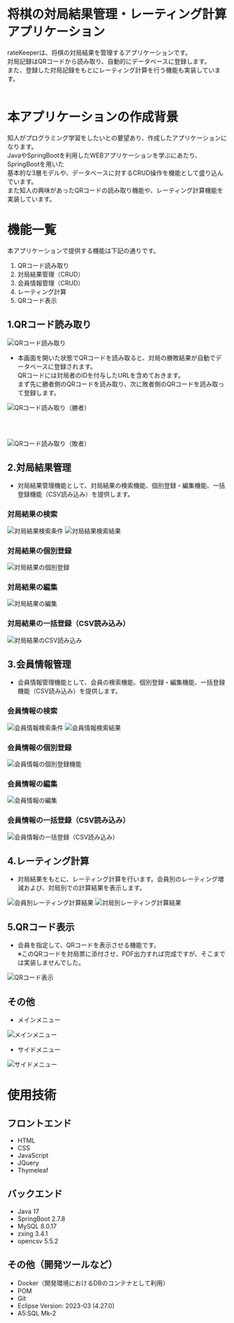 # 将棋の対局結果管理・レーティング計算アプリケーション
rateKeeperは、将棋の対局結果を管理するアプリケーションです。<br>
対局記録はQRコードから読み取り、自動的にデータベースに登録します。<br>
また、登録した対局記録をもとにレーティング計算を行う機能も実装しています。<br><br>

# 本アプリケーションの作成背景
知人がプログラミング学習をしたいとの要望あり、作成したアプリケーションになります。<br>
JavaやSpringBootを利用したWEBアプリケーションを学ぶにあたり、SpringBootを用いた<br>
基本的な3層モデルや、データベースに対するCRUD操作を機能として盛り込んでいます。<br>
また知人の興味があったQRコードの読み取り機能や、レーティング計算機能を実装しています。<br>

# 機能一覧

<p>本アプリケーションで提供する機能は下記の通りです。</p>

1. QRコード読み取り
1. 対局結果管理（CRUD）
1. 会員情報管理（CRUD）
1. レーティング計算
1. QRコード表示

## 1.QRコード読み取り

![QRコード読み取り](images/main1.png)

- 本画面を開いた状態でQRコードを読み取ると、対局の勝敗結果が自動でデータベースに登録されます。<br>
QRコードには対局者のIDを付与したURLを含めておきます。<br>
まず先に勝者側のQRコードを読み取り、次に敗者側のQRコードを読み取って登録します。<br>

![QRコード読み取り（勝者）](images/main2.png)

<br><br>

![QRコード読み取り（敗者）](images/main3.png)
<br>

## 2.対局結果管理
- 対局結果管理機能として、対局結果の検索機能、個別登録・編集機能、一括登録機能（CSV読み込み）を提供します。

### 対局結果の検索

![対局結果検索条件](images/main4.png)
![対局結果検索結果](images/main5.png)

### 対局結果の個別登録

![対局結果の個別登録](images/main6.png)

### 対局結果の編集

![対局結果の編集](images/main12.png)

### 対局結果の一括登録（CSV読み込み）

![対局結果のCSV読み込み](images/main7.png)

## 3.会員情報管理
- 会員情報管理機能として、会員の検索機能、個別登録・編集機能、一括登録機能（CSV読み込み）を提供します。

### 会員情報の検索

![会員情報検索条件](images/main8.png)
![会員情報検索結果](images/main9.png)

### 会員情報の個別登録

![会員情報の個別登録機能](images/main16.png)

### 会員情報の編集

![会員情報の編集](images/main11.png)

### 会員情報の一括登録（CSV読み込み）

![会員情報の一括登録（CSV読み込み）](images/main10.png)

## 4.レーティング計算
- 対局結果をもとに、レーティング計算を行います。会員別のレーティング増減および、対局別での計算結果を表示します。<br>

![会員別レーティング計算結果](images/main13.png)
![対局別レーティング計算結果](images/main14.png)

## 5.QRコード表示
- 会員を指定して、QRコードを表示させる機能です。<br>
※このQRコードを対局票に添付させ、PDF出力すれば完成ですが、そこまでは実装しませんでした。<br>

![QRコード表示](images/main15.png)

## その他
- メインメニュー

![メインメニュー](images/other1.png)

- サイドメニュー

![サイドメニュー](images/other2.png)

# 使用技術

## フロントエンド
- HTML
- CSS
- JavaScript
- JQuery
- Thymeleaf

## バックエンド
- Java 17
- SpringBoot 2.7.8
- MySQL 8.0.17
- zxing 3.4.1
- opencsv 5.5.2

## その他（開発ツールなど）
- Docker（開発環境におけるDBのコンテナとして利用）
- POM
- Git
- Eclipse Version: 2023-03 (4.27.0)
- A5:SQL Mk-2
